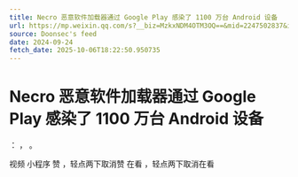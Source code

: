 ```yaml
---
title: Necro 恶意软件加载器通过 Google Play 感染了 1100 万台 Android 设备
url: https://mp.weixin.qq.com/s?__biz=MzkxNDM4OTM3OQ==&mid=2247502837&idx=7&sn=7f80c66da72bbf561a768c30adc7996f
source: Doonsec's feed
date: 2024-09-24
fetch_date: 2025-10-06T18:22:50.950735
---
```


# Necro 恶意软件加载器通过 Google Play 感染了 1100 万台 Android 设备

：
，
。

视频
小程序
赞
，轻点两下取消赞
在看
，轻点两下取消在看